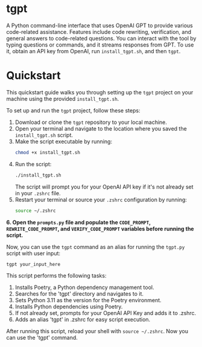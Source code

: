 # tgpt
A Python command-line interface that uses OpenAI GPT to provide various code-related assistance. Features include code rewriting, verification, and general answers to code-related questions. You can interact with the tool by typing questions or commands, and it streams responses from GPT. To use it, obtain an API key from OpenAI, run `install_tgpt.sh`, and then `tgpt`.

# Quickstart

This quickstart guide walks you through setting up the `tgpt` project on your machine using the provided `install_tgpt.sh`.

To set up and run the `tgpt` project, follow these steps:

1. Download or clone the `tgpt` repository to your local machine.
2. Open your terminal and navigate to the location where you saved the `install_tgpt.sh` script.
3. Make the script executable by running:
   ```bash
   chmod +x install_tgpt.sh
   ```
4. Run the script:
   ```bash
   ./install_tgpt.sh
   ```
   The script will prompt you for your OpenAI API key if it's not already set in your `.zshrc` file.
5. Restart your terminal or source your `.zshrc` configuration by running:
   ```bash
   source ~/.zshrc
   ```

**6. Open the `prompts.py` file and populate the `CODE_PROMPT`, `REWRITE_CODE_PROMPT`, and `VERIFY_CODE_PROMPT` variables before running the script.**

Now, you can use the `tgpt` command as an alias for running the `tgpt.py` script with user input:

```bash
tgpt your_input_here
```

This script performs the following tasks:

1. Installs Poetry, a Python dependency management tool.
2. Searches for the 'tgpt' directory and navigates to it.
3. Sets Python 3.11 as the version for the Poetry environment.
4. Installs Python dependencies using Poetry.
5. If not already set, prompts for your OpenAI API Key and adds it to .zshrc.
6. Adds an alias 'tgpt' in .zshrc for easy script execution.

After running this script, reload your shell with `source ~/.zshrc`. Now you can use the 'tgpt' command.